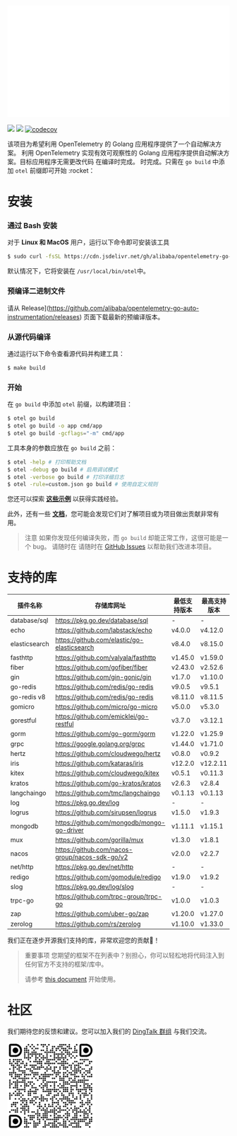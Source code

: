 ![](anim-logo.svg)

[![](https://shields.io/badge/Docs-English-blue?logo=Read%20The%20Docs)](./README.md)
[![](https://shields.io/badge/Readme-中文-blue?logo=Read%20The%20Docs)](./README_CN.md)
[![codecov](https://codecov.io/gh/alibaba/opentelemetry-go-auto-instrumentation/branch/main/graph/badge.svg)](https://codecov.io/gh/alibaba/opentelemetry-go-auto-instrumentation)

该项目为希望利用 OpenTelemetry 的 Golang 应用程序提供了一个自动解决方案。
利用 OpenTelemetry 实现有效可观察性的 Golang 应用程序提供自动解决方案。目标应用程序无需更改代码
在编译时完成。
时完成。只需在 `go build` 中添加 `otel` 前缀即可开始 :rocket：

# 安装

### 通过 Bash 安装
对于 **Linux 和 MacOS** 用户，运行以下命令即可安装该工具
```bash
$ sudo curl -fsSL https://cdn.jsdelivr.net/gh/alibaba/opentelemetry-go-auto-instrumentation@main/install.sh | sudo bash
```
默认情况下，它将安装在 `/usr/local/bin/otel`中。

### 预编译二进制文件

请从
Release](https://github.com/alibaba/opentelemetry-go-auto-instrumentation/releases)
页面下载最新的预编译版本。

### 从源代码编译

通过运行以下命令查看源代码并构建工具：

```bash
$ make build
```

### 开始

在 `go build` 中添加 `otel` 前缀，以构建项目：

```bash
$ otel go build
$ otel go build -o app cmd/app
$ otel go build -gcflags="-m" cmd/app
```
工具本身的参数应放在 `go build` 之前：

```bash
$ otel -help # 打印帮助文档
$ otel -debug go build # 启用调试模式
$ otel -verbose go build # 打印详细日志
$ otel -rule=custom.json go build # 使用自定义规则
```

您还可以探索 [**这些示例**](../example/) 以获得实践经验。

此外，还有一些 [**文档**](../docs)，您可能会发现它们对了解项目或为项目做出贡献非常有用。

> 注意
> 如果你发现任何编译失败，而 `go build` 却能正常工作，这很可能是一个 bug。
> 请随时在
> 请随时在 [GitHub Issues](https://github.com/alibaba/opentelemetry-go-auto-instrumentation/issues)
> 以帮助我们改进本项目。

# 支持的库

| 插件名称       | 存储库网址                                      | 最低支持版本           | 最高支持版本     |
|---------------| ---------------------------------------------- |-----------------------|-----------------------|
| database/sql  | https://pkg.go.dev/database/sql                | -                     | -                     |
| echo          | https://github.com/labstack/echo               | v4.0.0                | v4.12.0               |
| elasticsearch | https://github.com/elastic/go-elasticsearch    | v8.4.0                | v8.15.0               |
| fasthttp      | https://github.com/valyala/fasthttp            | v1.45.0               | v1.59.0               |
| fiber         | https://github.com/gofiber/fiber               | v2.43.0               | v2.52.6               |
| gin           | https://github.com/gin-gonic/gin               | v1.7.0                | v1.10.0               |
| go-redis      | https://github.com/redis/go-redis              | v9.0.5                | v9.5.1                |
| go-redis v8   | https://github.com/redis/go-redis              | v8.11.0               | v8.11.5               |
| gomicro       | https://github.com/micro/go-micro              | v5.0.0                | v5.3.0                |
| gorestful     | https://github.com/emicklei/go-restful         | v3.7.0                | v3.12.1               |
| gorm          | https://github.com/go-gorm/gorm                | v1.22.0               | v1.25.9               |
| grpc          | https://google.golang.org/grpc                 | v1.44.0               | v1.71.0               |
| hertz         | https://github.com/cloudwego/hertz             | v0.8.0                | v0.9.2                |
| iris          | https://github.com/kataras/iris                | v12.2.0               | v12.2.11              |
| kitex         | https://github.com/cloudwego/kitex             | v0.5.1                | v0.11.3               |
| kratos        | https://github.com/go-kratos/kratos            | v2.6.3                | v2.8.4                |
| langchaingo   | https://github.com/tmc/langchaingo             | v0.1.13               | v0.1.13               |
| log           | https://pkg.go.dev/log                         | -                     | -                     |
| logrus        | https://github.com/sirupsen/logrus             | v1.5.0                | v1.9.3                |
| mongodb       | https://github.com/mongodb/mongo-go-driver     | v1.11.1               | v1.15.1               |
| mux           | https://github.com/gorilla/mux                 | v1.3.0                | v1.8.1                |
| nacos         | https://github.com/nacos-group/nacos-sdk-go/v2 | v2.0.0                | v2.2.7                |
| net/http      | https://pkg.go.dev/net/http                    | -                     | -                     |
| redigo        | https://github.com/gomodule/redigo             | v1.9.0                | v1.9.2                |
| slog          | https://pkg.go.dev/log/slog                    | -                     | -                     |
| trpc-go       | https://github.com/trpc-group/trpc-go          | v1.0.0                | v1.0.3                |
| zap           | https://github.com/uber-go/zap                 | v1.20.0               | v1.27.0               |
| zerolog       | https://github.com/rs/zerolog                  | v1.10.0               | v1.33.0               |

我们正在逐步开源我们支持的库，非常欢迎您的贡献💖！

> 重要事项
> 您期望的框架不在列表中？别担心，你可以轻松地将代码注入到任何官方不支持的框架/库中。
>
> 请参考 [this document](./how-to-add-a-new-rule.md) 开始使用。

# 社区

我们期待您的反馈和建议。您可以加入我们的 [DingTalk 群组](https://qr.dingtalk.com/action/joingroup?code=v1,k1,GyDX5fUTYnJ0En8MrVbHBYTGUcPXJ/NdsmLODGibd0w=&_dt_no_comment=1&origin=11? )
与我们交流。

<img src="dingtalk.png" height="200">